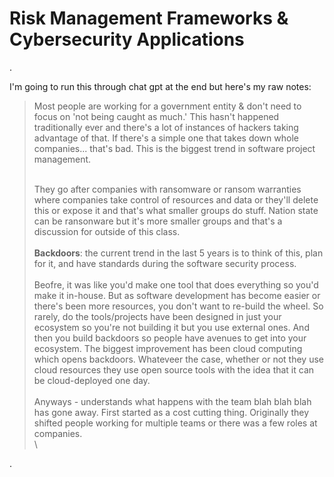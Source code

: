 # Risk Management Frameworks & Cybersecurity Applications

.



I'm going to run this through chat gpt at the end but here's my raw notes:

> Most people are working for a government entity & don't need to focus on 'not being caught as much.' This hasn't happened traditionally ever and there's a lot of instances of hackers taking advantage of that. If there's a simple one that takes down whole companies... that's bad. This is the biggest trend in software project management.
>
> \
> They go after companies with ransomware or ransom warranties where companies take control of resources and data or they'll delete this or expose it and that's what smaller groups do stuff. Nation state can be ransonware but it's more smaller groups and that's a discussion for outside of this class.\
> \
> **Backdoors**: the current trend in the last 5 years is to think of this, plan for it, and have standards during the software security process.\
> \
> Beofre, it was like you'd make one tool that does everything so you'd make it in-house. But as software development has become easier or there's been more resources, you don't want to re-build the wheel. So rarely, do the tools/projects have been designed in just your ecosystem so you're not building it but you use external ones. And then you build backdoors so people have avenues to get into your ecosystem. The biggest improvement has been cloud computing which opens backdoors. Whateveer the case, whether or not they use cloud resources they use open source tools with the idea that it can be cloud-deployed one day. \
> \
> Anyways - understands what happens with the team blah blah blah has gone away. First started as a cost cutting thing. Originally they shifted people working for multiple teams or there was a few roles at companies. \
> \
>

.



